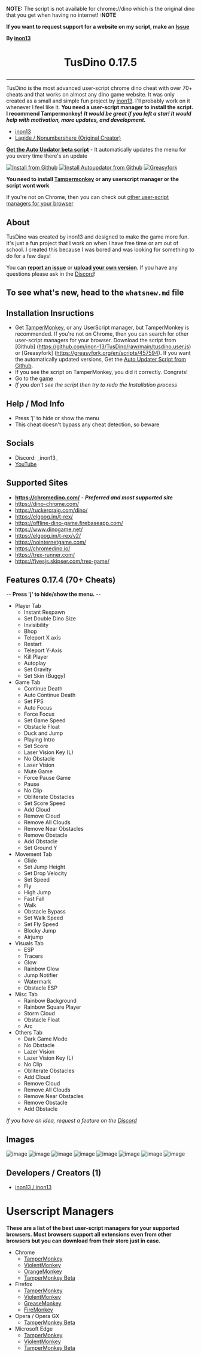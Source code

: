 **NOTE:** The script is not available for chrome://dino which is the original dino that you get when having no internet! **:NOTE**

**If you want to request support for a website on my script, make an [Issue](https://github.com/inon-13/TusDino/issues)**

**By [inon13](https://github.com/inon-13/)**

<h1><p align="center">TusDino 0.17.5</p></h1>
<hr>

TusDino is the most advanced user-script chrome dino cheat with over 70+ cheats and that works on almost any dino game website. It was only created as a small and simple fun project by [inon13](https://github.com/inon-13). I'll probably work on it whenever I feel like it. **You need a user-script manager to install the script. I recommend Tampermonkey!** 
***It would be great if you left a star! It would help with motivation, more updates, and development.***

- [inon13](https://github.com/inon-13)
- [Lapide / Nonumbershere (Original Creator)](https://github.com/nonumbershere/)

**[Get the Auto Updator beta script](https://github.com/inon-13/TusDino/raw/main/autoupdate_tusdino.user.js)** - It automatically updates the menu for you every time there's an update

[![Install from Github](https://img.shields.io/badge/Install%20Script-Github-blue?style=for-the-badge)](https://github.com/inon-13/TusDino/raw/main/tusdino.user.js) [![Install Autoupdator from Github](https://img.shields.io/badge/Install%20Auotupdater%20Script-Github-blue?style=for-the-badge)](https://github.com/inon-13/TusDino/raw/main/autoupdate_tusdino.user.js) [![Greasyfork](https://img.shields.io/greasyfork/dt/457594?color=blue&label=greasyfork%20install&style=for-the-badge)](https://greasyfork.org/en/scripts/457594/)

**You need to install [Tampermonkey](https://chrome.google.com/webstore/detail/tampermonkey/dhdgffkkebhmkfjojejmpbldmpobfkfo) or any userscript manager or the script wont work**

If you're not on Chrome, then you can check out [other user-script managers for your browser](https://github.com/Fault-Utilities/TusDino-Chrome-Dino-Mod-Menu#userscript-managers)

## About
TusDino was created by inon13 and designed to make the game more fun. It's just a fun project that I work on when I have free time or am out of school. I created this because I was bored and was looking for something to do for a few days!

You can [**report an issue**](https://github.com/inon-13/TusDino/issues/new) or [**upload your own version**](https://github.com/inon13/TusDino/pulls). If you have any questions please ask in the [Discord](https://discord.gg/6eaDrx5J9s)!

## To see what's new, head to the `whatsnew.md` file

## Installation Insructions
- Get [TamperMonkey](https://chrome.google.com/webstore/detail/tampermonkey/dhdgffkkebhmkfjojejmpbldmpobfkfo), or any UserScript manager, but TamperMonkey is recommended. If you're not on Chrome, then you can search for other user-script managers for your browser.
Download the script from [Github] (https://github.com/inon-13/TusDino/raw/main/tusdino.user.js) or [Greasyfork] (https://greasyfork.org/en/scripts/457594). If you want the automatically updated versions, Get the [Auto Updater Script from Github](https://github.com/inon-13/TusDino/raw/main/autoupdate_tusdino.user.js).
- If you see the script on TamperMonkey, you did it correctly. Congrats!
- Go to the [game](https://chromedino.com/)
- *If you don't see the script then try to redo the Installation process*

## Help / Mod Info
- Press 'j' to hide or show the menu
- This cheat doesn't bypass any cheat detection, so beware

## Socials
- Discord: \_inon13\_
- [YouTube](https://www.youtube.com/@inon13)

## Supported Sites
- **https://chromedino.com/** - ***Preferred and most supported site***
- https://dino-chrome.com/
- https://tuckercraig.com/dino/
- https://elgoog.im/t-rex/
- https://offline-dino-game.firebaseapp.com/
- https://www.dinogame.net/
- https://elgoog.im/t-rex/v2/
- https://nointernetgame.com/
- https://chromedino.io/
- https://trex-runner.com/
- https://fivesjs.skipser.com/trex-game/

## Features 0.17.4 (70+ Cheats)
-- **Press 'j' to hide/show the menu.** --
- Player Tab
  - Instant Respawn
  - Set Double Dino Size
  - Invisibility
  - Bhop
  - Teleport X axis
  - Restart
  - Teleport Y-Axis
  - Kill Player
  - Autoplay
  - Set Gravity
  - Set Skin (Buggy)
- Game Tab
  - Continue Death
  - Auto Continue Death
  - Set FPS
  - Auto Focus
  - Force Focus
  - Set Game Speed
  - Obstacle Float
  - Duck and Jump
  - Playing Intro
  - Set Score
  - Laser Vision Key (L)
  - No Obstacle
  - Laser Vision
  - Mute Game
  - Force Pause Game
  - Pause
  - No Clip
  - Obliterate Obstacles
  - Set Score Speed
  - Add Cloud
  - Remove Cloud
  - Remove All Clouds
  - Remove Near Obstacles
  - Remove Obstacle
  - Add Obstacle
  - Set Ground Y
- Movement Tab
  - Glide
  - Set Jump Height
  - Set Drop Velocity
  - Set Speed
  - Fly
  - High Jump
  - Fast Fall
  - Walk
  - Obstacle Bypass
  - Set Walk Speed
  - Set Fly Speed
  - Blocky Jump
  - Airjump
- Visuals Tab
  - ESP
  - Tracers
  - Glow
  - Rainbow Glow
  - Jump Notifier
  - Watermark
  - Obstacle ESP
- Misc Tab
  - Rainbow Background
  - Rainbow Square Player
  - Storm Cloud
  - Obstacle Float
  - Arc
- Others Tab
  - Dark Game Mode
  - No Obstacle
  - Lazer Vision
  - Lazer Vision Key (L)
  - No Clip
  - Obliterate Obstacles
  - Add Cloud
  - Remove Cloud
  - Remove All Clouds
  - Remove Near Obstacles
  - Remove Obstacle
  - Add Obstacle

*If you have an idea, request a feature on the [Discord](https://discord.gg/6eaDrx5J9s)*

## Images
![image](https://user-images.githubusercontent.com/64395933/230475782-8b7a0eef-9e3c-48d5-b28d-c671f79153a6.png)
![image](https://user-images.githubusercontent.com/64395933/230475792-ac24c801-2d1b-40b2-a392-0f6f5d8bb943.png)
![image](https://user-images.githubusercontent.com/64395933/230475806-48eabba3-cf32-453b-ba87-53d9a9bea4a9.png)
![image](https://user-images.githubusercontent.com/64395933/230475826-d15abd33-833e-4f4f-b816-87af5cc03cac.png)
![image](https://user-images.githubusercontent.com/64395933/230475844-80281b31-25e3-4cdf-9f12-84fb408ef5cc.png)
![image](https://user-images.githubusercontent.com/64395933/230475863-0c08f2bf-bf37-45fb-add7-79453971ab4a.png)
![image](https://user-images.githubusercontent.com/64395933/230475875-6f2c1b1e-b512-4d39-a70d-976953eff5a5.png)
![image](https://user-images.githubusercontent.com/64395933/230475939-29cbc95e-5596-4acd-8d1e-945c5ec6f71d.png)
## Developers / Creators (1)
- [inon13 / inon13](https://github.com/inon13/)

# Userscript Managers
**These are a list of the best user-script managers for your supported browsers.**
**Most browsers support all extensions even from other browsers but you can download from their store just in case.**
- Chrome
  - [TamperMonkey](https://chrome.google.com/webstore/detail/tampermonkey/dhdgffkkebhmkfjojejmpbldmpobfkfo)
  - [ViolentMonkey](https://chrome.google.com/webstore/detail/violentmonkey/jinjaccalgkegednnccohejagnlnfdag?hl=en)
  - [OrangeMonkey](https://chromewebstore.google.com/detail/orangemonkey/ekmeppjgajofkpiofbebgcbohbmfldaf)
  - [TamperMonkey Beta](https://chromewebstore.google.com/detail/tampermonkey-beta/gcalenpjmijncebpfijmoaglllgpjagf)
- Firefox
  - [TamperMonkey](https://addons.mozilla.org/en-US/firefox/addon/tampermonkey/)
  - [ViolentMonkey](https://addons.mozilla.org/en-US/firefox/addon/violentmonkey/)
  - [GreaseMonkey](https://addons.mozilla.org/en-US/firefox/addon/greasemonkey/)
  - [FireMonkey](https://addons.mozilla.org/en-US/firefox/addon/firemonkey/)
- Opera / Opera GX
  - [TamperMonkey Beta](https://addons.opera.com/en/extensions/details/tampermonkey-beta/)
- Microsoft Edge
  - [TamperMonkey](https://microsoftedge.microsoft.com/addons/detail/tampermonkey/iikmkjmpaadaobahmlepeloendndfphd)
  - [ViolentMonkey](https://microsoftedge.microsoft.com/addons/detail/violentmonkey/eeagobfjdenkkddmbclomhiblgggliao)
  - [TamperMonkey Beta](https://microsoftedge.microsoft.com/addons/detail/tampermonkey-beta/fcmfnpggmnlmfebfghbfnillijihnkoh)
